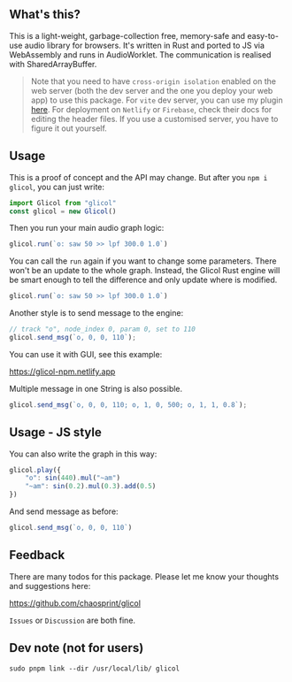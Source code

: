 ## What's this?

This is a light-weight, garbage-collection free, memory-safe and easy-to-use audio library for browsers. It's written in Rust and ported to JS via WebAssembly and runs in AudioWorklet. The communication is realised with SharedArrayBuffer.

> Note that you need to have `cross-origin isolation` enabled on the web server (both the dev server and the one you deploy your web app) to use this package. For `vite` dev server, you can use my plugin [here](https://github.com/chaosprint/vite-plugin-cross-origin-isolation). For deployment on `Netlify` or `Firebase`, check their docs for editing the header files. If you use a customised server, you have to figure it out yourself.

## Usage

This is a proof of concept and the API may change. But after you `npm i glicol`, you can just write:

```js
import Glicol from "glicol"
const glicol = new Glicol()
```

Then you run your main audio graph logic:

```js
glicol.run(`o: saw 50 >> lpf 300.0 1.0`)
```

You can call the `run` again if you want to change some parameters. There won't be an update to the whole graph. Instead, the Glicol Rust engine will be smart enough to tell the difference and only update where is modified.

```js
glicol.run(`o: saw 50 >> lpf 300.0 1.0`)
```

Another style is to send message to the engine:

```js
// track "o", node_index 0, param 0, set to 110
glicol.send_msg(`o, 0, 0, 110`);
```

You can use it with GUI, see this example:

https://glicol-npm.netlify.app

Multiple message in one String is also possible.

```js
glicol.send_msg(`o, 0, 0, 110; o, 1, 0, 500; o, 1, 1, 0.8`);
```

## Usage - JS style

You can also write the graph in this way:

```js
glicol.play({
    "o": sin(440).mul("~am")
    "~am": sin(0.2).mul(0.3).add(0.5)
})
```

And send message as before:

```js
glicol.send_msg(`o, 0, 0, 110`)
```

## Feedback

There are many todos for this package. Please let me know your thoughts and suggestions here:

https://github.com/chaosprint/glicol

`Issues` or `Discussion` are both fine.

## Dev note (not for users)
```
sudo pnpm link --dir /usr/local/lib/ glicol
```